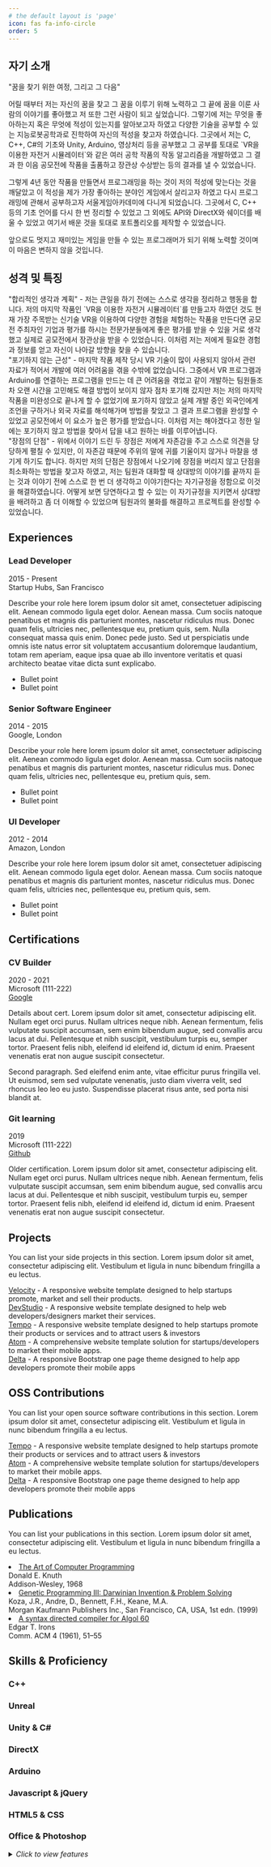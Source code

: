```yaml
---
# the default layout is 'page'
icon: fas fa-info-circle
order: 5
---
```


 <h2 class="section-title">
<span class="fa-stack fa-xs">
<i class="fas fa-circle fa-stack-2x"></i>
<i class="fas fa-user fa-stack-1x fa-inverse"></i>
</span>
자기 소개
</h2>
<div class="summary">
<p>"꿈을 찾기 위한 여정, 그리고 그 다음"</p>
<p>어릴 때부터 저는 자신의 꿈을 찾고 그 꿈을 이루기 위해 노력하고 그 끝에 꿈을 이룬 사람의 이야기를 좋아했고 저 또한 그런 사람이 되고 싶었습니다. 그렇기에 저는 무엇을 좋아하는지 혹은 무엇에 적성이 있는지를 알아보고자 하였고 다양한 기술을 공부할 수 있는 지능로봇공학과로 진학하여 자신의 적성을 찾고자 하였습니다. 그곳에서 저는 C, C++, C#의 기초와 Unity, Arduino, 영상처리 등을 공부했고 그 공부를 토대로 `VR을 이용한 자전거 시뮬레이터`와 같은 여러 공학 작품의 작동 알고리즘을 개발하였고 그 결과 한 이음 공모전에 작품을 출품하고 장관상 수상받는 등의 결과를 낼 수 있었습니다.</p>
<p>그렇게 4년 동안 작품을 만들면서 프로그래밍을 하는 것이 저의 적성에 맞는다는 것을 깨달았고 이 적성을 제가 가장 좋아하는 분야인 게임에서 살리고자 하였고 다시 프로그래밍에 관해서 공부하고자 서울게임아카데미에 다니게 되었습니다. 그곳에서 C, C++ 등의 기초 언어를 다시 한 번 정리할 수 있었고 그 외에도 API와 DirectX와 쉐이더를 배울 수 있었고 여기서 배운 것을 토대로 포트폴리오를 제작할 수 있었습니다.</p>
<p>앞으로도 멋지고 재미있는 게임을 만들 수 있는 프로그래머가 되기 위해 노력할 것이며 이 마음은 변하지 않을 것입니다.</p>
</div>

<section class="section oss-section">
<h2 class="section-title">
<span class="fa-stack fa-xs">
<i class="fas fa-circle fa-stack-2x"></i>
<i class="fas fa-box-open fa-stack-1x fa-inverse"></i>
</span>
성격 및 특징
</h2>

<div class="item">
<span class="project-title">
"합리적인 생각과 계획"
</span>
- <span class="project-tagline">
저는 큰일을 하기 전에는 스스로 생각을 정리하고 행동을 합니다. 저의 마지막 작품인 `VR을 이용한 자전거 시뮬레이터`를 만들고자 하였던 것도 현재 가장 주목받는 신기술 VR을 이용하여 다양한 경험을 체험하는 작품을 만든다면 공모전 주최자인 기업과 평가를 하시는 전문가분들에게 좋은 평가를 받을 수 있을 거로 생각했고 실제로 공모전에서 장관상을 받을 수 있었습니다. 이처럼 저는 저에게 필요한 경험과 정보를 얻고 자신이 나아갈 방향을 찾을 수 있습니다.</span>
</div>

<div class="item">
<span class="project-title">
"포기하지 않는 근성"
</span>
- <span class="project-tagline">
마지막 작품 제작 당시 VR 기술이 많이 사용되지 않아서 관련 자료가 적어서 개발에 여러 어려움을 겪을 수밖에 없었습니다. 그중에서 VR 프로그램과 Arduino를 연결하는 프로그램을 만드는 데 큰 어려움을 겪었고 같이 개발하는 팀원들조차 오랜 시간을 고민해도 해결 방법이 보이지 않자 점차 포기해 갔지만 저는 저의 마지막 작품을 미완성으로 끝나게 할 수 없었기에 포기하지 않았고 실제 개발 중인 외국인에게 조언을 구하거나 외국 자료를 해석해가며 방법을 찾았고 그 결과 프로그램을 완성할 수 있었고 공모전에서 이 요소가 높은 평가를 받았습니다. 이처럼 저는 해야겠다고 정한 일에는 포기하지 않고 방법을 찾아서 답을 내고 원하는 바를 이루어냅니다.</span>
</div>

<div class="item">
<span class="project-title">
"장점의 단점"
</span>
- <span class="project-tagline">
위에서 이야기 드린 두 장점은 저에게 자존감을 주고 스스로 의견을 당당하게 펼칠 수 있지만, 이 자존감 때문에 주위의 말에 귀를 기울이지 않거나 마찰을 생기게 하기도 합니다. 하지만 저의 단점은 장점에서 나오기에 장점을 버리지 않고 단점을 최소화하는 방법을 찾고자 하였고, 저는 팀원과 대화할 때 상대방의 이야기를 끝까지 듣는 것과 이야기 전에 스스로 한 번 더 생각하고 이야기한다는 자기규정을 정함으로 이것을 해결하였습니다. 어떻게 보면 당연하다고 할 수 있는 이 자기규정을 지키면서 상대방을 배려하고 좀 더 이해할 수 있었으며 팀원과의 불화를 해결하고 프로젝트를 완성할 수 있었습니다.</span>
</div>

</section>
<section class="section experiences-section">
<h2 class="section-title">
<span class="fa-stack fa-xs">
<i class="fas fa-circle fa-stack-2x"></i>
<i class="fas fa-briefcase fa-stack-1x fa-inverse"></i>
</span>
Experiences
</h2>
<div class="item">
<div class="meta">
<div class="upper-row">
<h3 class="job-title">Lead Developer</h3>
<div class="time">2015 - Present</div>
</div>
<div class="company">Startup Hubs, San Francisco</div>
</div>
<div class="details">
<p>Describe your role here lorem ipsum dolor sit amet, consectetuer
adipiscing elit. Aenean commodo ligula eget dolor. Aenean massa.
Cum sociis natoque penatibus et magnis dis parturient montes,
nascetur ridiculus mus. Donec quam felis, ultricies nec,
pellentesque eu, pretium quis, sem. Nulla consequat massa quis
enim. Donec pede justo. Sed ut perspiciatis unde omnis iste natus
error sit voluptatem accusantium doloremque laudantium, totam rem
aperiam, eaque ipsa quae ab illo inventore veritatis et quasi
architecto beatae vitae dicta sunt explicabo.</p>
<ul>
<li>Bullet point</li>
<li>Bullet point</li>
</ul>
</div>
</div>
<div class="item">
<div class="meta">
<div class="upper-row">
<h3 class="job-title">Senior Software Engineer</h3>
<div class="time">2014 - 2015</div>
</div>
<div class="company">Google, London</div>
</div>
<div class="details">
<p>Describe your role here lorem ipsum dolor sit amet, consectetuer
adipiscing elit. Aenean commodo ligula eget dolor. Aenean massa.
Cum sociis natoque penatibus et magnis dis parturient montes,
nascetur ridiculus mus. Donec quam felis, ultricies nec,
pellentesque eu, pretium quis, sem.</p>
<ul>
<li>Bullet point</li>
<li>Bullet point</li>
</ul>
</div>
</div>
<div class="item">
<div class="meta">
<div class="upper-row">
<h3 class="job-title">UI Developer</h3>
<div class="time">2012 - 2014</div>
</div>
<div class="company">Amazon, London</div>
</div>
<div class="details">
<p>Describe your role here lorem ipsum dolor sit amet, consectetuer
adipiscing elit. Aenean commodo ligula eget dolor. Aenean massa.
Cum sociis natoque penatibus et magnis dis parturient montes,
nascetur ridiculus mus. Donec quam felis, ultricies nec,
pellentesque eu, pretium quis, sem.</p>
<ul>
<li>Bullet point</li>
<li>Bullet point</li>
</ul>
</div>
</div>
</section>
<section class="section certifications-section">
<h2 class="section-title">
<span class="fa-stack fa-xs">
<i class="fas fa-circle fa-stack-2x"></i>
<i class="fas fa-graduation-cap fa-stack-1x fa-inverse"></i>
</span>
Certifications
</h2>
<div class="item">
<div class="meta">
<div class="upper-row">
<h3 class="cert-title">CV Builder</h3>
<div class="time">
2020 - 2021
</div>
</div>

<div class="second-upper-row">
<div class="cert-org">
Microsoft
(111-222)
</div>
<div class="cert-url">
<a href="https://www.google.com/" target="_blank" rel="noreferrer nofollow noopener">Google</a>
</div>
</div>
</div>

<div class="details"><p>Details about cert. Lorem ipsum dolor sit amet, consectetur
adipiscing elit.
Nullam eget orci purus. Nullam ultrices neque nibh.
Aenean fermentum, felis vulputate suscipit accumsan,
sem enim bibendum augue, sed convallis arcu lacus at dui.
Pellentesque et nibh suscipit, vestibulum turpis eu, semper tortor.
Praesent felis nibh, eleifend id eleifend id, dictum id enim.
Praesent venenatis erat non augue suscipit consectetur.</p>
<p>Second paragraph. Sed eleifend enim ante, vitae efficitur purus
fringilla vel. Ut euismod, sem sed vulputate venenatis,
justo diam viverra velit, sed rhoncus leo leo eu justo.
Suspendisse placerat risus ante, sed porta nisi blandit at.</p>
</div>
</div>

<div class="item">
<div class="meta">
<div class="upper-row">
<h3 class="cert-title">Git learning</h3>
<div class="time">
2019
</div>
</div>

<div class="second-upper-row">
<div class="cert-org">
Microsoft
(111-222)
</div>
<div class="cert-url">
<a href="https://www.github.com/" target="_blank" rel="noreferrer nofollow noopener">Github</a>
</div>
</div>
</div>

<div class="details"><p>Older certification. Lorem ipsum dolor sit amet, consectetur
adipiscing elit.
Nullam eget orci purus. Nullam ultrices neque nibh.
Aenean fermentum, felis vulputate suscipit accumsan,
sem enim bibendum augue, sed convallis arcu lacus at dui.
Pellentesque et nibh suscipit, vestibulum turpis eu, semper tortor.
Praesent felis nibh, eleifend id eleifend id, dictum id enim.
Praesent venenatis erat non augue suscipit consectetur.</p>
</div>
</div>

</section>

<section class="section projects-section">
<h2 class="section-title">
<span class="fa-stack fa-xs">
<i class="fas fa-circle fa-stack-2x"></i>
<i class="fas fa-archive fa-stack-1x fa-inverse"></i>
</span>
Projects
</h2>
<div class="intro">
<p>You can list your side projects in this section. Lorem ipsum dolor sit amet, consectetur adipiscing elit. Vestibulum et ligula in nunc bibendum fringilla a eu lectus.
</p>
</div>
<div class="item">
<span class="project-title">
<a href="https://online-cv.webjeda.com/#hook" target="_blank">Velocity</a>
</span>
- <span class="project-tagline">A responsive website template designed to help startups promote, market and sell their products.</span>
</div>
<div class="item">
<span class="project-title">
<a href="https://online-cv.webjeda.com/#" target="_blank">DevStudio</a>
</span>
- <span class="project-tagline">A responsive website template designed to help web developers/designers market their services.</span>
</div>
<div class="item">
<span class="project-title">
<a href="https://online-cv.webjeda.com/#" target="_blank">Tempo</a>
</span>
- <span class="project-tagline">A responsive website template designed to help startups promote their products or services and to attract users &amp; investors</span>
</div>
<div class="item">
<span class="project-title">
<a href="https://online-cv.webjeda.com/#" target="_blank">Atom</a>
</span>
- <span class="project-tagline">A comprehensive website template solution for startups/developers to market their mobile apps.</span>
</div>
<div class="item">
<span class="project-title">
<a href="https://online-cv.webjeda.com/#" target="_blank">Delta</a>
</span>
- <span class="project-tagline">A responsive Bootstrap one page theme designed to help app developers promote their mobile apps</span>
</div>
</section>
<section class="section oss-section">
<h2 class="section-title">
<span class="fa-stack fa-xs">
<i class="fas fa-circle fa-stack-2x"></i>
<i class="fas fa-box-open fa-stack-1x fa-inverse"></i>
</span>
OSS Contributions
</h2>
<div class="intro">
<p>You can list your open source software contributions in this section. Lorem ipsum dolor sit amet, consectetur adipiscing elit. Vestibulum et ligula in nunc bibendum fringilla a eu lectus.
</p>
</div>

<div class="item">
<span class="project-title">
<a href="https://online-cv.webjeda.com/#" target="_blank">Tempo</a>
</span>
- <span class="project-tagline">A responsive website template designed to help startups promote their products or services and to attract users &amp; investors</span>
</div>

<div class="item">
<span class="project-title">
<a href="https://online-cv.webjeda.com/#" target="_blank">Atom</a>
</span>
- <span class="project-tagline">A comprehensive website template solution for startups/developers to market their mobile apps.</span>
</div>

<div class="item">
<span class="project-title">
<a href="https://online-cv.webjeda.com/#" target="_blank">Delta</a>
</span>
- <span class="project-tagline">A responsive Bootstrap one page theme designed to help app developers promote their mobile apps</span>
</div>

</section>

<section class="section publications-section">
<h2 class="section-title">
<span class="fa-stack fa-xs">
<i class="fas fa-circle fa-stack-2x"></i>
<i class="fas fa-file-alt fa-stack-1x fa-inverse"></i>
</span>
Publications
</h2>
<div class="intro">
<p>You can list your publications in this section. Lorem ipsum dolor sit
amet, consectetur adipiscing elit. Vestibulum et ligula in nunc
bibendum fringilla a eu lectus.</p>
</div>
<div class="item">
<li><a href="https://online-cv.webjeda.com/#">The Art of Computer Programming</a></li>
<div class="publication-authors">Donald E. Knuth</div>
<div class="publication-conference">Addison-Wesley, 1968</div>
</div>
<div class="item">
<li><a href="https://online-cv.webjeda.com/#">Genetic Programming III: Darwinian Invention &amp; Problem Solving</a></li>
<div class="publication-authors">Koza, J.R., Andre, D., Bennett, F.H., Keane, M.A.</div>
<div class="publication-conference">Morgan Kaufmann Publishers Inc., San Francisco, CA, USA, 1st edn. (1999)</div>
</div>
<div class="item">
<li><a href="https://online-cv.webjeda.com/#">A syntax directed compiler for Algol 60</a></li>
<div class="publication-authors">Edgar T. Irons</div>
<div class="publication-conference">Comm. ACM 4 (1961), 51–55</div>
</div>
</section>
<section class="skills-section section">
<h2 class="section-title">
<span class="fa-stack fa-xs">
<i class="fas fa-circle fa-stack-2x"></i>
<i class="fas fa-wrench fa-stack-1x fa-inverse"></i>
</span>
Skills &amp; Proficiency
</h2>
<div class="skillset">
<div class="item">
<h3 class="level-title">C++</h3>
<div class="level-bar">
<div class="level-bar-inner" data-level="96%" style="width: 96%;">
</div>
</div>
</div>
<div class="item">
<h3 class="level-title">Unreal</h3>
<div class="level-bar">
<div class="level-bar-inner" data-level="92%" style="width: 90%;">
</div>
</div>
</div>
<div class="item">
<h3 class="level-title">Unity &amp; C#</h3>
<div class="level-bar">
<div class="level-bar-inner" data-level="90%" style="width: 90%;">
</div>
</div>
</div>
<div class="item">
<h3 class="level-title">DirectX</h3>
<div class="level-bar">
<div class="level-bar-inner" data-level="85%" style="width: 85%;">
</div>
</div>
</div>
<div class="item">
<h3 class="level-title">Arduino</h3>
<div class="level-bar">
<div class="level-bar-inner" data-level="83%" style="width: 85%;">
</div>
</div>
</div>
<div class="item">
<h3 class="level-title">Javascript &amp; jQuery</h3>
<div class="level-bar">
<div class="level-bar-inner" data-level="77%" style="width: 65%;">
</div>
</div>
</div>

<div class="item">
<h3 class="level-title">HTML5 &amp; CSS</h3>
<div class="level-bar">
<div class="level-bar-inner" data-level="77%" style="width: 65%;">
</div>
</div>
</div>
<div class="item">
<h3 class="level-title">Office &amp; Photoshop</h3>
<div class="level-bar">
<div class="level-bar-inner" data-level="70%" style="width: 50%;">
</div>
</div>
</div>
</div>
</section>

<details>
  <summary>
    <i>Click to view features</i>
  </summary>
  <p>

  - Dark / Light Theme Mode
  - Localized UI language
  - Pinned Posts on Home Page
  - Hierarchical Categories
  - Trending Tags
  - Table of Contents
  - Last Modified Date
  - Syntax Highlighting
  - Mathematical Expressions
  - Mermaid Diagrams & Flowcharts
  - Dark / Light Mode Images
  - Embed Videos
  - Disqus / Utterances / Giscus Comments
  - Built-in Search
  - Atom Feeds
  - Google Analytics
  - SEO & Performance Optimization

  </p>
</details>